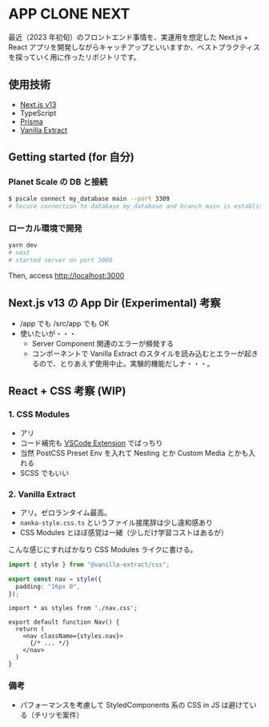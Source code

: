 # APP CLONE NEXT

最近（2023 年初旬）のフロントエンド事情を、実運用を想定した Next.js + React アプリを開発しながらキャッチアップといいますか、ベストプラクティスを探っていく用に作ったリポジトリです。

## 使用技術

- [Next.js v13](https://nextjs.org/blog/next-13)
- TypeScript
- [Prisma](https://www.prisma.io)
- [Vanilla Extract](https://vanilla-extract.style/)

## Getting started (for 自分)

### Planet Scale の DB と接続

```sh
$ pscale connect my_database main --port 3309
# Secure connection to database my_database and branch main is established!
```

### ローカル環境で開発

```sh
yarn dev
# next
# started server on port 3000
```

Then, access <http://localhost:3000>

## Next.js v13 の App Dir (Experimental) 考察

- /app でも /src/app でも OK
- 使いたいが・・・
  - Server Component 関連のエラーが頻発する
  - コンポーネントで Vanilla Extract のスタイルを読み込むとエラーが起きるので、とりあえず使用中止。実験的機能だしナ・・・。

## React + CSS 考察 (WIP)

### 1. CSS Modules

- アリ
- コード補完も [VSCode Extension](https://marketplace.visualstudio.com/items?itemName=clinyong.vscode-css-modules) でばっちり
- 当然 PostCSS Preset Env を入れて Nesting とか Custom Media とかも入れる
- SCSS でもいい

### 2. Vanilla Extract

- アリ。ゼロランタイム最高。
- `nanka-style.css.ts` というファイル接尾辞は少し違和感あり
- CSS Modules とほぼ感覚は一緒（少しだけ学習コストはあるが）

こんな感じにすればかなり CSS Modules ライクに書ける。

```ts:nav.css.ts
import { style } from "@vanilla-extract/css";

export const nav = style({
  padding: "16px 0",
});
```

```tsx:Nav.tsx
import * as styles from './nav.css';

export default function Nav() {
  return (
    <nav className={styles.nav}>
      {/* ... */}
    </nav>
  )
}
```

### 備考

- パフォーマンスを考慮して StyledComponents 系の CSS in JS は避けている（チリツモ案件）
